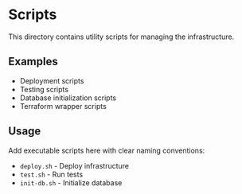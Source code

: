 # Scripts

This directory contains utility scripts for managing the infrastructure.

## Examples

- Deployment scripts
- Testing scripts
- Database initialization scripts
- Terraform wrapper scripts

## Usage

Add executable scripts here with clear naming conventions:
- `deploy.sh` - Deploy infrastructure
- `test.sh` - Run tests
- `init-db.sh` - Initialize database
